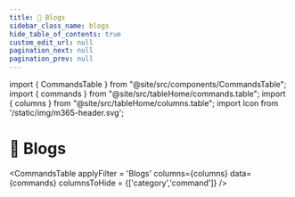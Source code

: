 ```yaml
---
title: 🧲 Blogs
sidebar_class_name: blogs
hide_table_of_contents: true
custom_edit_url: null
pagination_next: null
pagination_prev: null
---
```


import { CommandsTable } from "@site/src/components/CommandsTable";
import { commands } from "@site/src/tableHome/commands.table";
import { columns } from "@site/src/tableHome/columns.table";
import Icon from '/static/img/m365-header.svg';

#  🧲 Blogs

<CommandsTable
applyFilter = 'Blogs'
columns={columns}
data={commands}
columnsToHide = {['category','command']}
/>
